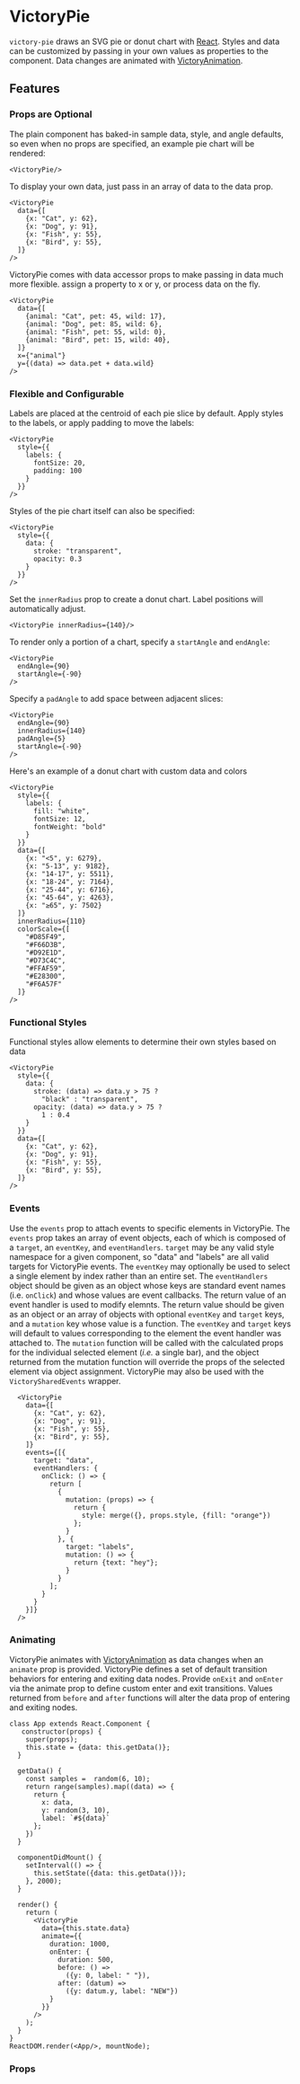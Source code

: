 VictoryPie
=============

`victory-pie` draws an SVG pie or donut chart with [React][]. Styles and data can be customized by passing in your own values as properties to the component. Data changes are animated with [VictoryAnimation][].

## Features

### Props are Optional

The plain component has baked-in sample data, style, and angle defaults, so even when no props are specified, an example pie chart will be rendered:

``` playground
<VictoryPie/>
```
To display your own data, just pass in an array of data to the data prop.

``` playground
<VictoryPie
  data={[
    {x: "Cat", y: 62},
    {x: "Dog", y: 91},
    {x: "Fish", y: 55},
    {x: "Bird", y: 55},
  ]}
/>
```

VictoryPie comes with data accessor props to make passing in data much more flexible.
assign a property to x or y, or process data on the fly.

```playground
<VictoryPie
  data={[
    {animal: "Cat", pet: 45, wild: 17},
    {animal: "Dog", pet: 85, wild: 6},
    {animal: "Fish", pet: 55, wild: 0},
    {animal: "Bird", pet: 15, wild: 40},
  ]}
  x={"animal"}
  y={(data) => data.pet + data.wild}
/>
```

### Flexible and Configurable

Labels are placed at the centroid of each pie slice by default. Apply styles to the labels, or apply padding to move the labels:

``` playground
<VictoryPie
  style={{
    labels: {
      fontSize: 20,
      padding: 100
    }
  }}
/>
```

Styles of the pie chart itself can also be specified:

``` playground
<VictoryPie
  style={{
    data: {
      stroke: "transparent",
      opacity: 0.3
    }
  }}
/>
```

Set the `innerRadius` prop to create a donut chart. Label positions will automatically adjust.

``` playground
<VictoryPie innerRadius={140}/>
```

To render only a portion of a chart, specify a `startAngle` and `endAngle`:

``` playground
<VictoryPie
  endAngle={90}
  startAngle={-90}
/>
```

Specify a `padAngle` to add space between adjacent slices:

``` playground
<VictoryPie
  endAngle={90}
  innerRadius={140}
  padAngle={5}
  startAngle={-90}
/>
```

Here's an example of a donut chart with custom data and colors

``` playground
<VictoryPie
  style={{
    labels: {
      fill: "white",
      fontSize: 12,
      fontWeight: "bold"
    }
  }}
  data={[
    {x: "<5", y: 6279},
    {x: "5-13", y: 9182},
    {x: "14-17", y: 5511},
    {x: "18-24", y: 7164},
    {x: "25-44", y: 6716},
    {x: "45-64", y: 4263},
    {x: "≥65", y: 7502}
  ]}
  innerRadius={110}
  colorScale={[
    "#D85F49",
    "#F66D3B",
    "#D92E1D",
    "#D73C4C",
    "#FFAF59",
    "#E28300",
    "#F6A57F"
  ]}
/>
```

### Functional Styles

Functional styles allow elements to determine their own styles based on data

``` playground
<VictoryPie
  style={{
    data: {
      stroke: (data) => data.y > 75 ?
        "black" : "transparent",
      opacity: (data) => data.y > 75 ?
        1 : 0.4
    }
  }}
  data={[
    {x: "Cat", y: 62},
    {x: "Dog", y: 91},
    {x: "Fish", y: 55},
    {x: "Bird", y: 55},
  ]}
/>
```

### Events

Use the `events` prop to attach events to specific elements in VictoryPie. The `events` prop takes an array of event objects, each of which is composed of a `target`, an `eventKey`, and `eventHandlers`. `target` may be any valid style namespace for a given component, so "data" and "labels" are all valid targets for VictoryPie events. The `eventKey` may optionally be used to select a single element by index rather than an entire set. The `eventHandlers` object should be given as an object whose keys are standard event names (i.e. `onClick`) and whose values are event callbacks. The return value of an event handler is used to modify elemnts. The return value should be given as an object or an array of objects with optional `eventKey` and `target` keys, and a `mutation` key whose value is a function. The `eventKey` and `target` keys will default to values corresponding to the element the event handler was attached to. The `mutation` function will be called with the calculated props for the individual selected element (_i.e._ a single bar), and the object returned from the mutation function will override the props of the selected element via object assignment. VictoryPie may also be used with the `VictorySharedEvents` wrapper.

``` playground
  <VictoryPie
    data={[
      {x: "Cat", y: 62},
      {x: "Dog", y: 91},
      {x: "Fish", y: 55},
      {x: "Bird", y: 55},
    ]}
    events={[{
      target: "data",
      eventHandlers: {
        onClick: () => {
          return [
            {
              mutation: (props) => {
                return {
                  style: merge({}, props.style, {fill: "orange"})
                };
              }
            }, {
              target: "labels",
              mutation: () => {
                return {text: "hey"};
              }
            }
          ];
        }
      }
    }]}
  />
```

### Animating

VictoryPie animates with [VictoryAnimation][] as data changes when an `animate` prop is provided.
VictoryPie defines a set of default transition behaviors for entering and exiting data nodes.
Provide `onExit` and `onEnter` via the animate prop to define custom enter and exit transitions.
Values returned from `before` and `after` functions will alter the data prop of entering
and exiting nodes.


```playground_norender
class App extends React.Component {
   constructor(props) {
    super(props);
    this.state = {data: this.getData()};
  }

  getData() {
    const samples =  random(6, 10);
    return range(samples).map((data) => {
      return {
        x: data,
        y: random(3, 10),
        label: `#${data}`
      };
    })
  }

  componentDidMount() {
    setInterval(() => {
      this.setState({data: this.getData()});
    }, 2000);
  }

  render() {
    return (
      <VictoryPie
        data={this.state.data}
        animate={{
          duration: 1000,
          onEnter: {
            duration: 500,
            before: () =>
              ({y: 0, label: " "}),
            after: (datum) =>
              ({y: datum.y, label: "NEW"})
          }
        }}
      />
    );
  }
}
ReactDOM.render(<App/>, mountNode);
```

### Props

[React]: https://github.com/facebook/react
[VictoryAnimation]: http://victory.formidable.com/docs/victory-animation
